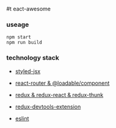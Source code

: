 #t eact-awesome

### useage
```
npm start
npm run build
```

### technology stack
* [styled-jsx](https://www.npmjs.com/package/styled-jsx)
* [react-router & @loadable/component](https://reacttraining.com/react-router/web/guides/quick-start)
* [redux & redux-react & redux-thunk](http://cn.redux.js.org/docs/react-redux/api.html)
* [redux-devtools-extension](https://github.com/zalmoxisus/redux-devtools-extension#usage)

* [eslint](https://cn.eslint.org/)
